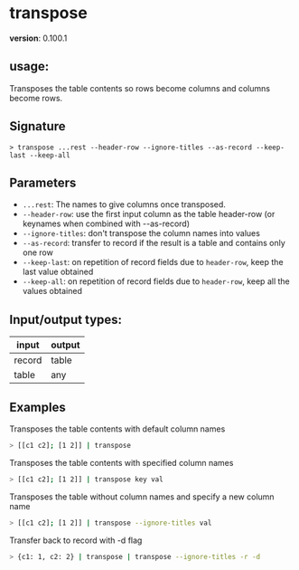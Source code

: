 # transpose

**version**: 0.100.1

## **usage**:

Transposes the table contents so rows become columns and columns become rows.

## Signature

`> transpose ...rest --header-row --ignore-titles --as-record --keep-last --keep-all`

## Parameters

- `...rest`: The names to give columns once transposed.
- `--header-row`: use the first input column as the table header-row (or keynames when combined with --as-record)
- `--ignore-titles`: don't transpose the column names into values
- `--as-record`: transfer to record if the result is a table and contains only one row
- `--keep-last`: on repetition of record fields due to `header-row`, keep the last value obtained
- `--keep-all`: on repetition of record fields due to `header-row`, keep all the values obtained

## Input/output types:

| input  | output |
| ------ | ------ |
| record | table  |
| table  | any    |

## Examples

Transposes the table contents with default column names

```bash
> [[c1 c2]; [1 2]] | transpose
```

Transposes the table contents with specified column names

```bash
> [[c1 c2]; [1 2]] | transpose key val
```

Transposes the table without column names and specify a new column name

```bash
> [[c1 c2]; [1 2]] | transpose --ignore-titles val
```

Transfer back to record with -d flag

```bash
> {c1: 1, c2: 2} | transpose | transpose --ignore-titles -r -d
```
